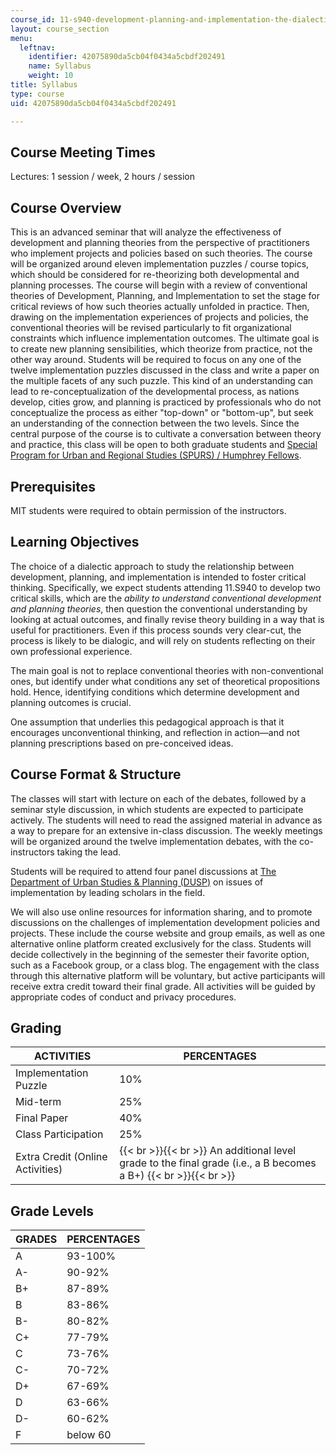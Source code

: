 ```yaml
---
course_id: 11-s940-development-planning-and-implementation-the-dialectic-of-theory-and-practice-fall-2015
layout: course_section
menu:
  leftnav:
    identifier: 42075890da5cb04f0434a5cbdf202491
    name: Syllabus
    weight: 10
title: Syllabus
type: course
uid: 42075890da5cb04f0434a5cbdf202491

---
```


Course Meeting Times
--------------------

Lectures: 1 session / week, 2 hours / session

Course Overview
---------------

This is an advanced seminar that will analyze the effectiveness of development and planning theories from the perspective of practitioners who implement projects and policies based on such theories. The course will be organized around eleven implementation puzzles / course topics, which should be considered for re-theorizing both developmental and planning processes. The course will begin with a review of conventional theories of Development, Planning, and Implementation to set the stage for critical reviews of how such theories actually unfolded in practice. Then, drawing on the implementation experiences of projects and policies, the conventional theories will be revised particularly to fit organizational constraints which influence implementation outcomes. The ultimate goal is to create new planning sensibilities, which theorize from practice, not the other way around. Students will be required to focus on any one of the twelve implementation puzzles discussed in the class and write a paper on the multiple facets of any such puzzle. This kind of an understanding can lead to re-conceptualization of the developmental process, as nations develop, cities grow, and planning is practiced by professionals who do not conceptualize the process as either "top-down" or "bottom-up", but seek an understanding of the connection between the two levels. Since the central purpose of the course is to cultivate a conversation between theory and practice, this class will be open to both graduate students and [Special Program for Urban and Regional Studies (SPURS) / Humphrey Fellows](http://spurs.mit.edu/).

Prerequisites
-------------

MIT students were required to obtain permission of the instructors.

Learning Objectives
-------------------

The choice of a dialectic approach to study the relationship between development, planning, and implementation is intended to foster critical thinking. Specifically, we expect students attending 11.S940 to develop two critical skills, which are the _ability to understand conventional development and planning theories_, then question the conventional understanding by looking at actual outcomes, and finally revise theory building in a way that is useful for practitioners. Even if this process sounds very clear-cut, the process is likely to be dialogic, and will rely on students reflecting on their own professional experience.

The main goal is not to replace conventional theories with non-conventional ones, but identify under what conditions any set of theoretical propositions hold. Hence, identifying conditions which determine development and planning outcomes is crucial.

One assumption that underlies this pedagogical approach is that it encourages unconventional thinking, and reflection in action—and not planning prescriptions based on pre-conceived ideas.

Course Format & Structure
-------------------------

The classes will start with lecture on each of the debates, followed by a seminar style discussion, in which students are expected to participate actively. The students will need to read the assigned material in advance as a way to prepare for an extensive in-class discussion. The weekly meetings will be organized around the twelve implementation debates, with the co-instructors taking the lead.

Students will be required to attend four panel discussions at [The Department of Urban Studies & Planning (DUSP)](https://dusp.mit.edu/) on issues of implementation by leading scholars in the field.

We will also use online resources for information sharing, and to promote discussions on the challenges of implementation development policies and projects. These include the course website and group emails, as well as one alternative online platform created exclusively for the class. Students will decide collectively in the beginning of the semester their favorite option, such as a Facebook group, or a class blog. The engagement with the class through this alternative platform will be voluntary, but active participants will receive extra credit toward their final grade. All activities will be guided by appropriate codes of conduct and privacy procedures.

Grading
-------

| ACTIVITIES | PERCENTAGES |
| --- | --- |
| Implementation Puzzle | 10% |
| Mid-term | 25% |
| Final Paper | 40% |
| Class Participation | 25% |
| Extra Credit (Online Activities) |  {{< br >}}{{< br >}} An additional level grade to the final grade (i.e., a B becomes a B+) {{< br >}}{{< br >}}  

Grade Levels
------------

| GRADES | PERCENTAGES |
| --- | --- |
| A | 93-100% |
| A- | 90-92% |
| B+ | 87-89% |
| B | 83-86% |
| B- | 80-82% |
| C+ | 77-79% |
| C | 73-76% |
| C- | 70-72% |
| D+ | 67-69% |
| D | 63-66% |
| D- | 60-62% |
| F | below 60